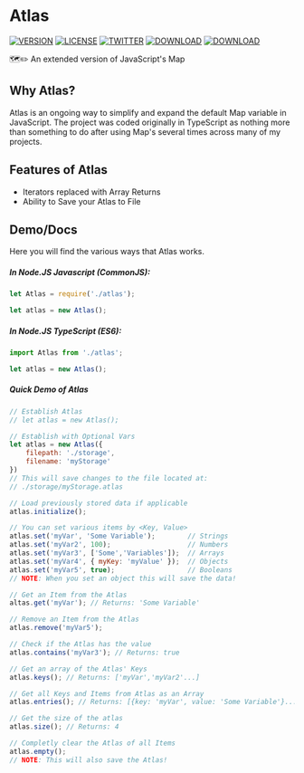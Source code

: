 # Atlas

[![VERSION](https://img.shields.io/badge/dynamic/json.svg?color=blue&label=version&query=version&url=https%3A%2F%2Fraw.githubusercontent.com%2FYourNetworkNerd%2FAtlas%2Fmaster%2Fpackage.json)](https://github.com/YourNetworkNerd/Atlas)
[![LICENSE](https://img.shields.io/badge/license-MIT-green.svg)](https://github.com/YourNetworkNerd/Atlas/blob/master/LICENSE)
[![TWITTER](https://img.shields.io/badge/Twitter-YourNetworkNerd-1DA1F2.svg?logo=twitter)](https://twitter.com/YourNetworknerd)
[![DOWNLOAD](https://img.shields.io/badge/Download-JavaScript-F7DF1E.svg?logo=javascript)](https://raw.githubusercontent.com/YourNetworkNerd/Atlas/master/dist/atlas.js)
[![DOWNLOAD](https://img.shields.io/badge/Download-TypeScript-007ACC.svg?logo=typescript)](https://raw.githubusercontent.com/YourNetworkNerd/Atlas/master/src/atlas.ts)

🗺✏️ An extended version of JavaScript's Map

## Why Atlas?
Atlas is an ongoing way to simplify and expand the default Map variable in JavaScript. The project
was coded originally in TypeScript as nothing more than something to do after using Map's several
times across many of my projects.

## Features of Atlas
- Iterators replaced with Array Returns
- Ability to Save your Atlas to File

## Demo/Docs
Here you will find the various ways that Atlas works.

##### In Node.JS Javascript (CommonJS):
```js
let Atlas = require('./atlas');

let atlas = new Atlas();
```

##### In Node.JS TypeScript (ES6):
```ts
import Atlas from './atlas';

let atlas = new Atlas();
```

##### Quick Demo of Atlas
```js
// Establish Atlas
// let atlas = new Atlas();

// Establish with Optional Vars
let atlas = new Atlas({
    filepath: './storage',
    filename: 'myStorage'
})
// This will save changes to the file located at:
// ./storage/myStorage.atlas

// Load previously stored data if applicable
atlas.initialize();

// You can set various items by <Key, Value>
atlas.set('myVar', 'Some Variable');        // Strings
atlas.set('myVar2', 100);                   // Numbers
atlas.set('myVar3', ['Some','Variables']);  // Arrays
atlas.set('myVar4', { myKey: 'myValue' });  // Objects
atlas.set('myVar5', true);                  // Booleans
// NOTE: When you set an object this will save the data!

// Get an Item from the Atlas
altas.get('myVar'); // Returns: 'Some Variable'

// Remove an Item from the Atlas
atlas.remove('myVar5');

// Check if the Atlas has the value
atlas.contains('myVar3'); // Returns: true

// Get an array of the Atlas' Keys
atlas.keys(); // Returns: ['myVar','myVar2'...]

// Get all Keys and Items from Atlas as an Array
atlas.entries(); // Returns: [{key: 'myVar', value: 'Some Variable'}...]

// Get the size of the atlas
atlas.size(); // Returns: 4

// Completly clear the Atlas of all Items
atlas.empty();
// NOTE: This will also save the Atlas!
```